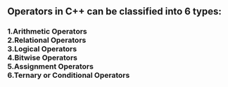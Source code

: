 ## Operators in C++ can be classified into 6 types:

###  1.Arithmetic Operators <br/> 2.Relational Operators<br/>3.Logical Operators<br/>4.Bitwise Operators<br/>5.Assignment Operators<br/>6.Ternary or Conditional Operators
